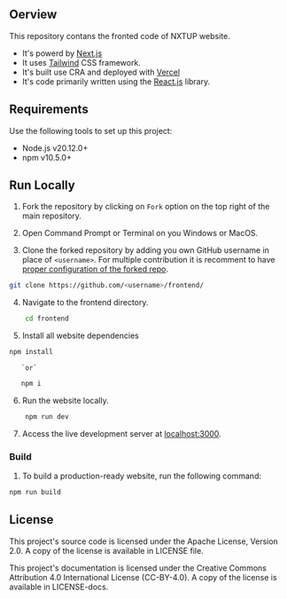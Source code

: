 ## Oerview 

This repository contans the fronted code of NXTUP website. 

* It's powerd by [Next.js](https://nextjs.org/)
* It uses [Tailwind](https://tailwindcss.com/) CSS framework.
* It's built use CRA and deployed with [Vercel](https://vercel.com/)
* It's code primarily written using the [React.js](https://react.dev/) library.

## Requirements 

Use the following tools to set up this project: 

* Node.js v20.12.0+
* npm v10.5.0+

## Run Locally 

1. Fork the repository by clicking on `Fork` option on the top right of the main repository.
  
2. Open Command Prompt or Terminal on you Windows or MacOS.
  
3. Clone the forked repository by adding you own GitHub username in place of `<username>`. For multiple contribution it is recomment to have [proper configuration of the forked repo](https://github.com/nxtuporg/community/blob/main/git-workflow.md).
```bash
git clone https://github.com/<username>/frontend/
```

4. Navigate to the frontend directory.
```bash
    cd frontend
```

5. Install all website dependencies
```bash
npm install
```
       `or`
```bash
   npm i
```

6. Run the website locally.

```bash
    npm run dev
```

7. Access the live development server at [localhost:3000](http://localhost:3000).

### Build

1. To build a production-ready website, run the following command:

```bash
npm run build
```

## License

This project's source code is licensed under the Apache License, Version 2.0. A copy of the
license is available in LICENSE file.

This project's documentation is licensed under the Creative Commons Attribution
4.0 International License (CC-BY-4.0). A copy of the license is available in
LICENSE-docs.
